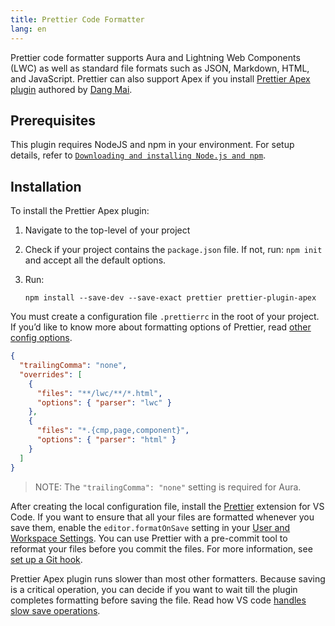 ```yaml
---
title: Prettier Code Formatter
lang: en
---
```


Prettier code formatter supports Aura and Lightning Web Components (LWC) as well as standard file formats such as JSON, Markdown, HTML, and JavaScript. Prettier can also support Apex if you install [Prettier Apex plugin](https://github.com/dangmai/prettier-plugin-apex) authored by [Dang Mai](https://github.com/dangmai).

## Prerequisites

This plugin requires NodeJS and npm in your environment. For setup details, refer to [`Downloading and installing Node.js and npm`](https://docs.npmjs.com/downloading-and-installing-node-js-and-npm).

## Installation

To install the Prettier Apex plugin:

1. Navigate to the top-level of your project

1. Check if your project contains the `package.json` file. If not, run: `npm init` and accept all the default options.

1. Run:

   `npm install --save-dev --save-exact prettier prettier-plugin-apex`

You must create a configuration file `.prettierrc` in the root of your project. If you’d like to know more about formatting options of Prettier, read [other config options](https://prettier.io/docs/en/options.html).

```json
{
  "trailingComma": "none",
  "overrides": [
    {
      "files": "**/lwc/**/*.html",
      "options": { "parser": "lwc" }
    },
    {
      "files": "*.{cmp,page,component}",
      "options": { "parser": "html" }
    }
  ]
}
```

> NOTE: The `"trailingComma": "none"` setting is required for Aura.

After creating the local configuration file, install the [Prettier](https://marketplace.visualstudio.com/items?itemName=esbenp.prettier-vscode) extension for VS Code. If you want to ensure that all your files are formatted whenever you save them, enable the `editor.formatOnSave` setting in your [User and Workspace Settings](https://code.visualstudio.com/docs/getstarted/settings). You can use Prettier with a pre-commit tool to reformat your files before you commit the files. For more information, see [set up a Git hook](https://prettier.io/docs/en/precommit.html).

Prettier Apex plugin runs slower than most other formatters. Because saving is a critical operation, you can decide if you want to wait till the plugin completes formatting before saving the file. Read how VS code [handles slow save operations](https://code.visualstudio.com/updates/v1_42#_handling-slow-save-operations).
